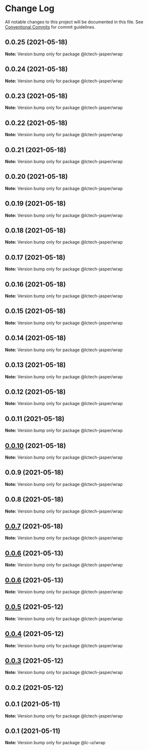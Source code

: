 # Change Log

All notable changes to this project will be documented in this file.
See [Conventional Commits](https://conventionalcommits.org) for commit guidelines.

## 0.0.25 (2021-05-18)

**Note:** Version bump only for package @lctech-jasper/wrap





## 0.0.24 (2021-05-18)

**Note:** Version bump only for package @lctech-jasper/wrap





## 0.0.23 (2021-05-18)

**Note:** Version bump only for package @lctech-jasper/wrap





## 0.0.22 (2021-05-18)

**Note:** Version bump only for package @lctech-jasper/wrap





## 0.0.21 (2021-05-18)

**Note:** Version bump only for package @lctech-jasper/wrap





## 0.0.20 (2021-05-18)

**Note:** Version bump only for package @lctech-jasper/wrap





## 0.0.19 (2021-05-18)

**Note:** Version bump only for package @lctech-jasper/wrap





## 0.0.18 (2021-05-18)

**Note:** Version bump only for package @lctech-jasper/wrap





## 0.0.17 (2021-05-18)

**Note:** Version bump only for package @lctech-jasper/wrap





## 0.0.16 (2021-05-18)

**Note:** Version bump only for package @lctech-jasper/wrap





## 0.0.15 (2021-05-18)

**Note:** Version bump only for package @lctech-jasper/wrap





## 0.0.14 (2021-05-18)

**Note:** Version bump only for package @lctech-jasper/wrap





## 0.0.13 (2021-05-18)

**Note:** Version bump only for package @lctech-jasper/wrap





## 0.0.12 (2021-05-18)

**Note:** Version bump only for package @lctech-jasper/wrap





## 0.0.11 (2021-05-18)

**Note:** Version bump only for package @lctech-jasper/wrap





## [0.0.10](https://github.com/lctech-jasper/ui-utility/compare/@lctech-jasper/wrap@0.0.9...@lctech-jasper/wrap@0.0.10) (2021-05-18)

**Note:** Version bump only for package @lctech-jasper/wrap





## 0.0.9 (2021-05-18)

**Note:** Version bump only for package @lctech-jasper/wrap





## 0.0.8 (2021-05-18)

**Note:** Version bump only for package @lctech-jasper/wrap





## [0.0.7](https://github.com/lctech-jasper/ui-utility/compare/@lctech-jasper/wrap@0.0.6...@lctech-jasper/wrap@0.0.7) (2021-05-18)

**Note:** Version bump only for package @lctech-jasper/wrap





## [0.0.6](https://github.com/lctech-jasper/ui-utility/compare/@lctech-jasper/wrap@0.0.5...@lctech-jasper/wrap@0.0.6) (2021-05-13)

**Note:** Version bump only for package @lctech-jasper/wrap





## [0.0.6](https://github.com/lctech-jasper/ui-utility/compare/@lctech-jasper/wrap@0.0.5...@lctech-jasper/wrap@0.0.6) (2021-05-13)

**Note:** Version bump only for package @lctech-jasper/wrap





## [0.0.5](https://github.com/lctech-jasper/ui-utility/compare/@lctech-jasper/wrap@0.0.4...@lctech-jasper/wrap@0.0.5) (2021-05-12)

**Note:** Version bump only for package @lctech-jasper/wrap





## [0.0.4](https://github.com/lctech-jasper/ui-utility/compare/@lctech-jasper/wrap@0.0.3...@lctech-jasper/wrap@0.0.4) (2021-05-12)

**Note:** Version bump only for package @lctech-jasper/wrap





## [0.0.3](https://github.com/lctech-jasper/ui-utility/compare/@lctech-jasper/wrap@0.0.2...@lctech-jasper/wrap@0.0.3) (2021-05-12)

**Note:** Version bump only for package @lctech-jasper/wrap





## 0.0.2 (2021-05-12)



## 0.0.1 (2021-05-11)

**Note:** Version bump only for package @lctech-jasper/wrap





## 0.0.1 (2021-05-11)

**Note:** Version bump only for package @lc-ui/wrap
